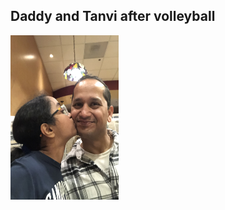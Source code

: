 ## Daddy and Tanvi after volleyball
<img src="./IMG-0181.jpg" alt="Daddy and Tanvi after volleyball" width="173" height="263">
